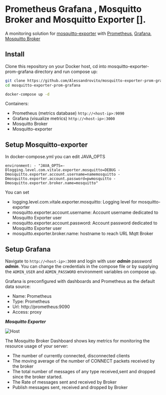 Prometheus Grafana , Mosquitto Broker and Mosquitto Exporter [].
========

A monitoring solution for [mosquitto-exporter](https://github.com/Alessandrovito/mosquitto-exporter) with [Prometheus](https://prometheus.io/), [Grafana](http://grafana.org/), 
[Mosquitto Broker](https://github.com/Alessandrovito/docker/tree/master/mosquitto-auth-plugin/1.4.14)

## Install

Clone this repository on your Docker host, cd into mosquitto-exporter-prom-grafana directory and run compose up:

```bash
git clone https://github.com/Alessandrovito/mosquitto-exporter-prom-grafana.git
cd mosquitto-exporter-prom-grafana

docker-compose up -d
```

Containers:

* Prometheus (metrics database) `http://<host-ip>:9090`
* Grafana (visualize metrics) `http://<host-ip>:3000`
* Mosquitto Broker
* Mosquitto-exporter

## Setup Mosquitto-exporter

In docker-compose.yml you can edit JAVA_OPTS

`environment:
      - "JAVA_OPTS=-Dlogging.level.com.vitale.exporter.mosquitto=DEBUG -Dmosquitto.exporter.account.username=namemosquitto -Dmosquitto.exporter.account.password=pwmosquitto -Dmosquitto.exporter.broker.name=mosquitto"
`

You can set 
* logging.level.com.vitale.exporter.mosquitto: Logging level for mosquitto-exporter
* mosquitto.exporter.account.username: Account username dedicated to Mosquitto Exporter user
* mosquitto.exporter.account.password: Account password dedicated to Mosquitto Exporter user
* mosquitto.exporter.broker.name: hostname to reach URL Mqtt Broker

## Setup Grafana

Navigate to `http://<host-ip>:3000` and login with user ***admin*** password ***admin***. You can change the credentials in the compose file or by supplying the `ADMIN_USER` and `ADMIN_PASSWORD` environment variables on compose up.

Grafana is preconfigured with dashboards and Prometheus as the default data source:

* Name: Prometheus
* Type: Prometheus
* Url: http://prometheus:9090
* Access: proxy

***Mosquitto Exporter***

![Host](http://www.alessandrovitale.it/images/Screenshot_grafana_mosquitto_exporter.png)

The Mosquitto Broker Dashboard shows key metrics for monitoring the resource usage of your server:

* The number of currently connected, disconnected clients
* The moving average of the number of CONNECT packets received by the broker 
* The total number of messages of any type received,sent and dropped since the broker started.
* The Rate of messages sent and received by Broker
* Publish messages sent, received and dropped by Broker
